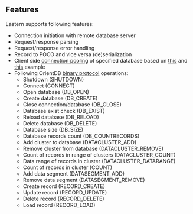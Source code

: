 Features
---

Eastern supports following features:

- Connection initiation with remote database server
- Request/response parsing
- Request/response error handling
- Record to POCO and vice versa (de)serialization
- Client side [connection pooling](http://msdn.microsoft.com/en-us/library/8xx3tyca.aspx) of specified database based on [this](http://stackoverflow.com/questions/1148467/is-there-a-standard-way-of-implementing-a-proprietary-connection-pool-in-net) and [this](http://www.codeproject.com/Articles/35011/NET-TCP-Connection-Pooling) example
- Following OrientDB [binary protocol](http://code.google.com/p/orient/wiki/NetworkBinaryProtocol) operations:
  - Shutdown (SHUTDOWN)
  - Connect (CONNECT)
  - Open database (DB_OPEN)
  - Create database (DB_CREATE)
  - Close connection/database (DB_CLOSE)
  - Database exist check (DB_EXIST)
  - Reload database (DB_RELOAD)
  - Delete database (DB_DELETE)
  - Database size (DB_SIZE)
  - Database records count (DB_COUNTRECORDS)
  - Add cluster to database (DATACLUSTER_ADD)
  - Remove cluster from database (DATACLUSTER_REMOVE)
  - Count of records in range of clusters (DATACLUSTER_COUNT)
  - Data range of records in cluster (DATACLUSTER_DATARANGE)
  - Count of records in cluster (COUNT)
  - Add data segment (DATASEGMENT_ADD)
  - Remove data segment (DATASEGMENT_REMOVE)
  - Create record (RECORD_CREATE)
  - Update record (RECORD_UPDATE)
  - Delete record (RECORD_DELETE)
  - Load record (RECORD_LOAD)
